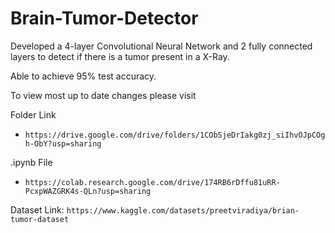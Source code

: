 # Brain-Tumor-Detector

Developed a 4-layer Convolutional Neural Network and 2 fully connected layers to detect if there is a tumor present in a X-Ray.

Able to achieve 95% test accuracy.


To view most up to date changes please visit

Folder Link
- `https://drive.google.com/drive/folders/1CObSjeDrIakg0zj_siIhvOJpCOgh-ObY?usp=sharing`

.ipynb File
- `https://colab.research.google.com/drive/174RB6rDffu81uRR-PcxpWAZGRK4s-QLn?usp=sharing`


Dataset Link: `https://www.kaggle.com/datasets/preetviradiya/brian-tumor-dataset`

